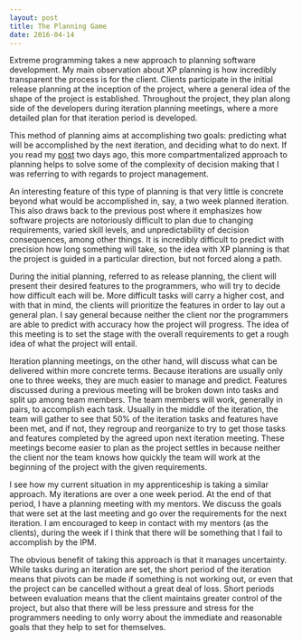 ```yaml
---
layout: post
title: The Planning Game
date: 2016-04-14
---
```


Extreme programming takes a new approach to planning software development. My main observation about XP planning is how incredibly transparent the process is for the client. Clients participate in the initial release planning at the inception of the project, where a general idea of the shape of the project is established. Throughout the project, they plan along side of the developers during iteration planning meetings, where a more detailed plan for that iteration period is developed. 

This method of planning aims at accomplishing two goals: predicting what will be accomplished by the next iteration, and deciding what to do next. If you read my [post](http://nicolecarpenter.github.io/2016/04/13/agile-practices.html) two days ago, this more compartmentalized approach to planning helps to solve some of the complexity of decision making that I was referring to with regards to project management. 

An interesting feature of this type of planning is that very little is concrete beyond what would be accomplished in, say, a two week planned iteration. This also draws back to the previous post where it emphasizes how software projects are notoriously difficult to plan due to changing requirements, varied skill levels, and unpredictability of decision consequences, among other things. It is incredibly difficult to predict with precision how long something will take, so the idea with XP planning is that the project is guided in a particular direction, but not forced along a path. 

During the initial planning, referred to as release planning, the client will present their desired features to the programmers, who will try to decide how difficult each will be. More difficult tasks will carry a higher cost, and with that in mind, the clients will prioritize the features in order to lay out a general plan. I say general because neither the client nor the programmers are able to predict with accuracy how the project will progress. The idea of this meeting is to set the stage with the overall requirements to get a rough idea of what the project will entail. 

Iteration planning meetings, on the other hand, will discuss what can be delivered within more concrete terms. Because iterations are usually only one to three weeks, they are much easier to manage and predict. Features discussed during a previous meeting will be broken down into tasks and split up among team members. The team members will work, generally in pairs, to accomplish each task. Usually in the middle of the iteration, the team will gather to see that 50% of the iteration tasks and features have been met, and if not, they regroup and reorganize to try to get those tasks and features completed by the agreed upon next iteration meeting. These meetings become easier to plan as the project settles in because neither the client nor the team knows how quickly the team will work at the beginning of the project with the given requirements. 

I see how my current situation in my apprenticeship is taking a similar approach. My iterations are over a one week period. At the end of that period, I have a planning meeting with my mentors. We discuss the goals that were set at the last meeting and go over the requirements for the next iteration. I am encouraged to keep in contact with my mentors (as the clients), during the week if I think that there will be something that I fail to accomplish by the IPM. 

The obvious benefit of taking this approach is that it manages uncertainty. While tasks during an iteration are set, the short period of the iteration means that pivots can be made if something is not working out, or even that the project can be cancelled without a great deal of loss. Short periods between evaluation means that the client maintains greater control of the project, but also that there will be less pressure and stress for the programmers needing to only worry about the immediate and reasonable goals that they help to set for themselves.
